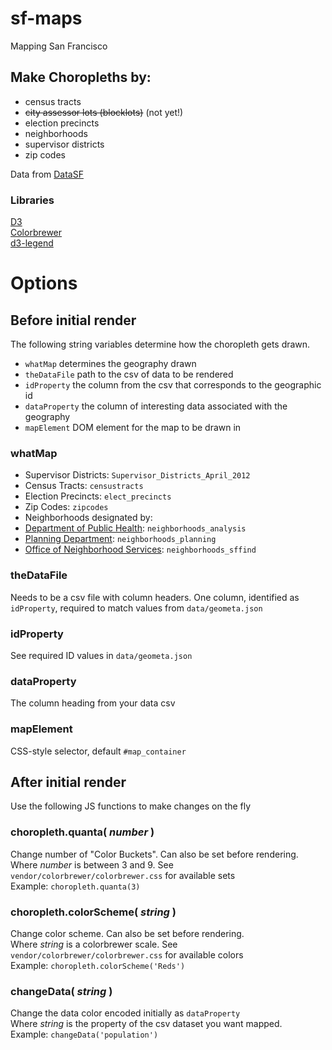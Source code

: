 # sf-maps
Mapping San Francisco

## Make Choropleths by:
- census tracts
- ~~city assessor lots (blocklots)~~ (not yet!)
- election precincts
- neighborhoods
- supervisor districts
- zip codes

Data from [DataSF](https://data.sfgov.org/)

### Libraries
[D3](http://d3js.org)  
[Colorbrewer](http://colorbrewer2.org)  
[d3-legend](http://d3-legend.susielu.com/)  

# Options
## Before initial render
The following string variables determine how the choropleth gets drawn.
- `whatMap` determines the geography drawn  
- `theDataFile` path to the csv of data to be rendered  
- `idProperty` the column from the csv that corresponds to the geographic id  
- `dataProperty` the column of interesting data associated with the geography   
- `mapElement` DOM element for the map to be drawn in

### whatMap
- Supervisor Districts: `Supervisor_Districts_April_2012`
- Census Tracts: `censustracts`
- Election Precincts: `elect_precincts`
- Zip Codes: `zipcodes`
- Neighborhoods designated by:
 - [Department of Public Health](https://data.sfgov.org/Geographic-Locations-and-Boundaries/Analysis-Neighborhoods/p5b7-5n3h): `neighborhoods_analysis`
 - [Planning Department](https://data.sfgov.org/Geographic-Locations-and-Boundaries/Planning-Neighborhood-Groups-Map/iacs-ws63): `neighborhoods_planning`
 - [Office of Neighborhood Services](https://data.sfgov.org/Geographic-Locations-and-Boundaries/SF-Find-Neighborhoods/pty2-tcw4): `neighborhoods_sffind`

### theDataFile
Needs to be a csv file with column headers. One column, identified as `idProperty`, required to match values from `data/geometa.json`

### idProperty
See required ID values in `data/geometa.json`

### dataProperty
The column heading from your data csv

### mapElement
CSS-style selector, default `#map_container`

## After initial render
Use the following JS functions to make changes on the fly

### choropleth.quanta( *number* )  
Change number of "Color Buckets". Can also be set before rendering.  
Where *number* is between 3 and 9. See `vendor/colorbrewer/colorbrewer.css` for available sets  
Example: `choropleth.quanta(3)`

### choropleth.colorScheme( *string* )  
Change color scheme. Can also be set before rendering.  
Where *string* is a colorbrewer scale. See `vendor/colorbrewer/colorbrewer.css` for available colors  
Example: `choropleth.colorScheme('Reds')`  

### changeData( *string* )  
Change the data color encoded initially as `dataProperty`  
Where *string* is the property of the csv dataset you want mapped.  
Example: `changeData('population')`

